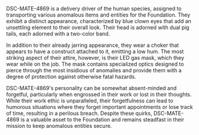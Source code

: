DSC-MATE-4869 is a delivery driver of the human species, assigned to transporting various anomalous items and entities for the Foundation. They exhibit a distinct appearance, characterized by blue clown eyes that add an unsettling element to their overall look. Their head is adorned with dual pig tails, each adorned with a two-color band.

In addition to their already jarring appearance, they wear a choker that appears to have a construct attached to it, emitting a low hum. The most striking aspect of their attire, however, is their LED gas mask, which they wear while on the job. The mask contains specialized optics designed to pierce through the most insidious of anomalies and provide them with a degree of protection against otherwise fatal hazards.

DSC-MATE-4869's personality can be somewhat absent-minded and forgetful, particularly when engrossed in their work or lost in their thoughts. While their work ethic is unparalleled, their forgetfulness can lead to humorous situations where they forget important appointments or lose track of time, resulting in a perilous breach. Despite these quirks, DSC-MATE-4869 is a valuable asset to the Foundation and remains steadfast in their mission to keep anomalous entities secure.